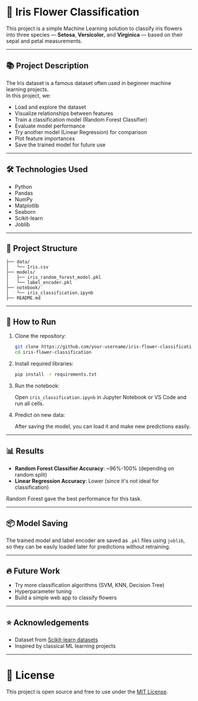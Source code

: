 
# 🌸 Iris Flower Classification

This project is a simple Machine Learning solution to classify iris flowers into three species — **Setosa**, **Versicolor**, and **Virginica** — based on their sepal and petal measurements.

---

## 📚 Project Description

The Iris dataset is a famous dataset often used in beginner machine learning projects.  
In this project, we:

- Load and explore the dataset
- Visualize relationships between features
- Train a classification model (Random Forest Classifier)
- Evaluate model performance
- Try another model (Linear Regression) for comparison
- Plot feature importances
- Save the trained model for future use

---

## 🛠️ Technologies Used

- Python
- Pandas
- NumPy
- Matplotlib
- Seaborn
- Scikit-learn
- Joblib

---

## 📂 Project Structure

```
├── data/
│   └── Iris.csv
├── models/
│   ├── iris_random_forest_model.pkl
│   └── label_encoder.pkl
├── notebook/
│   └── iris_classification.ipynb
├── README.md
```

---

## 🚀 How to Run

1. Clone the repository:

   ```bash
   git clone https://github.com/your-username/iris-flower-classification.git
   cd iris-flower-classification
   ```

2. Install required libraries:

   ```bash
   pip install -r requirements.txt
   ```

3. Run the notebook:

   Open `iris_classification.ipynb` in Jupyter Notebook or VS Code and run all cells.

4. Predict on new data:

   After saving the model, you can load it and make new predictions easily.

---

## 📊 Results

- **Random Forest Classifier Accuracy**: ~96%-100% (depending on random split)
- **Linear Regression Accuracy**: Lower (since it's not ideal for classification)

Random Forest gave the best performance for this task.

---

## 📦 Model Saving

The trained model and label encoder are saved as `.pkl` files using `joblib`, so they can be easily loaded later for predictions without retraining.

---

## 🔥 Future Work

- Try more classification algorithms (SVM, KNN, Decision Tree)
- Hyperparameter tuning
- Build a simple web app to classify flowers

---

## ⭐ Acknowledgements

- Dataset from [Scikit-learn datasets](https://scikit-learn.org/stable/auto_examples/datasets/plot_iris_dataset.html)
- Inspired by classical ML learning projects

---

# 📝 License

This project is open source and free to use under the [MIT License](LICENSE).
